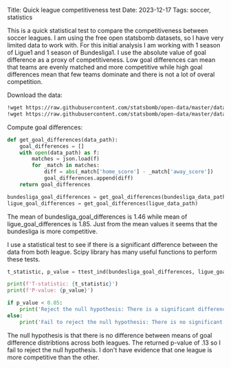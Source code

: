 Title: Quick league competitiveness test
Date: 2023-12-17
Tags: soccer, statistics

This is a quick statistical test to compare the competitiveness between soccer leagues. I am using the free open statsbomb datasets, so I have very limited data to work with. For this initial analysis I am working with 1 season of Ligue1 and 1 season of Bundesliga1. I use the absolute value of goal difference as a proxy of competitiveness. Low goal differences can mean that teams are evenly matched and more competitive while high goal differences mean that few teams dominate and there is not a lot of overal competition.

Download the data: 

```bash
!wget https://raw.githubusercontent.com/statsbomb/open-data/master/data/matches/7/108.json -O ligue_data.json
!wget https://raw.githubusercontent.com/statsbomb/open-data/master/data/matches/9/27.json -O bundesliga_data.json
```

Compute goal differences:

```python
def get_goal_differences(data_path):
    goal_differences = []
    with open(data_path) as f:
        matches = json.load(f)
        for _match in matches:
            diff = abs(_match['home_score'] - _match['away_score'])
            goal_differences.append(diff)
    return goal_differences

bundesliga_goal_differences = get_goal_differences(bundesliga_data_path)
ligue_goal_differences = get_goal_differences(ligue_data_path)
```

The mean of bundesliga_goal_differences is 1.46 while mean of ligue_goal_differences is 1.85. Just from the mean values it seems that the bundesliga is more competitive.

I use a statistical test to see if there is a significant difference between the data from both league. Scipy library has many useful functions to perform these tests. 

```python
t_statistic, p_value = ttest_ind(bundesliga_goal_differences, ligue_goal_differences)

print(f'T-statistic: {t_statistic}')
print(f'P-value: {p_value}')

if p_value < 0.05:
    print('Reject the null hypothesis: There is a significant difference.')
else:
    print('Fail to reject the null hypothesis: There is no significant difference.')
```

The null hypothesis is that there is no difference between means of goal difference distribtions across both leagues.
The returned p-value of .13 so I fail to reject the null hypothesis. I don't have evidence that one league is more competitive than the other.